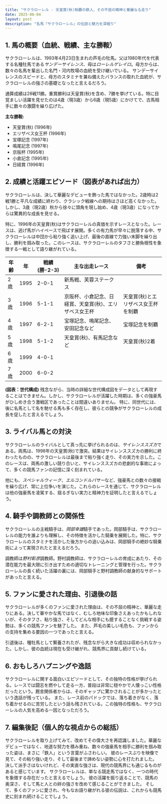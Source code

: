 ```yaml
---
title: "サクラローレル - 天皇賞(秋)制覇の鉄人、その不屈の精神と華麗なる走り"
date: 2025-06-04
layout: post
description: "名馬『サクラローレル』の伝説と魅力を深堀り"
---
```


## 1. 馬の概要（血統、戦績、主な勝鞍）

サクラローレルは、1993年4月23日生まれの芦毛の牡馬。父は1980年代を代表する名種牡馬である*サンデーサイレンス*、母は*ローレルゲレイロ*。母方からは、数々の名馬を輩出した名門・河内牧場の血統を受け継いでいる。  サンデーサイレンスのスピードと、母方のスタミナを兼ね備えたバランスの取れた血統が、サクラローレルの強さの基礎となったと言えるだろう。

通算成績は28戦11勝。重賞勝利は天皇賞(秋)を含め、7勝を挙げている。特に目覚ましい活躍を見せたのは4歳（現3歳）から6歳（現5歳）にかけてで、古馬相手に数々の激闘を繰り広げた。

**主な勝鞍:**

* 天皇賞(秋) (1996年)
* エリザベス女王杯 (1996年)
* 宝塚記念 (1997年)
* 鳴尾記念 (1997年)
* 京阪杯 (1995年)
* 小倉記念 (1995年)
* 日経賞 (1996年)


## 2. 成績と活躍エピソード（図表があれば出力）

サクラローレルは、決して華麗なデビューを飾った馬ではなかった。2歳時は2戦1勝と平凡な成績に終わり、クラシック戦線への期待はさほど高くなかった。しかし、3歳（現2歳）秋から徐々に頭角を現し始め、4歳（現3歳）になってからは驚異的な成長を見せる。

特に、1996年の天皇賞(秋)はサクラローレルの真価を示すレースとなった。レースは、逃げ馬がハイペースで飛ばす展開。多くの有力馬が早々に脱落する中、サクラローレルは中団から粘り強く追い上げ、最後の直線で力強い末脚を繰り出し、勝利を掴み取った。このレースは、サクラローレルのタフさと勝負根性を象徴する一戦として語り継がれている。

| 年齢 | 年 | 戦績 (勝-2-3) | 主な出走レース | 備考 |
|---|---|---|---|---|
| 2歳 | 1995 | 2-0-1 | 新馬戦、芙蓉ステークス |  |
| 3歳 | 1996 | 5-1-1 | 京阪杯、小倉記念、日経賞、天皇賞(秋)、エリザベス女王杯 | 天皇賞(秋)とエリザベス女王杯を制覇 |
| 4歳 | 1997 | 6-2-1 |  宝塚記念、鳴尾記念、安田記念など | 宝塚記念を制覇 |
| 5歳 | 1998 | 5-1-2 | 天皇賞(秋)、有馬記念など | 天皇賞(秋)2着 |
| 6歳 | 1999 | 4-0-1 |  |  |
| 7歳 | 2000 | 6-0-2 |  |  |

**(図表：世代構成)**  残念ながら、当時の詳細な世代構成図をデータとして再現することはできません。しかし、サクラローレルが活躍した時期は、多くの強豪馬がひしめき合う激戦区であったことは間違いありません。  特に、同世代には、後に名馬として名を馳せる馬も多く存在し、彼らとの競争がサクラローレルの成長を促したと言えるでしょう。


## 3. ライバル馬との対決

サクラローレルのライバルとして真っ先に挙げられるのは、*サイレンススズカ*である。両馬は、1998年の天皇賞(秋)で激突。結果はサイレンススズカの勝利に終わったものの、サクラローレルは最後まで粘り強く走り、その実力を示した。このレースは、両馬の激しい競り合いと、サイレンススズカの悲劇的な事故によって、多くの競馬ファンの記憶に深く刻まれている。

他にも、*スペシャルウィーク*、*エルコンドルパサー*など、強豪馬との数々の接戦を繰り広げ、常に上位争いを演じた。これらのレースを通じて、サクラローレルは他の強豪馬を凌駕する、揺るぎない実力と精神力を証明したと言えるでしょう。


## 4. 騎手や調教師との関係性

サクラローレルの主戦騎手は、*岡部幸雄*騎手であった。岡部騎手は、サクラローレルの能力を誰よりも理解し、その特徴を活かした騎乗を展開した。特に、サクラローレルのスタミナを活かした後方からの追い込みは、岡部騎手の絶妙な騎乗術によって実現されたと言えるだろう。

調教師は*野村彰彦*調教師。野村調教師は、サクラローレルの育成にあたり、その潜在能力を最大限に引き出すための適切なトレーニングと管理を行った。サクラローレルの長く続いた活躍の裏には、岡部騎手と野村調教師の献身的なサポートがあったと言える。


## 5. ファンに愛された理由、引退後の話

サクラローレルが多くのファンに愛された理由は、その不屈の精神と、華麗な走りにある。決して華やかな馬ではなく、むしろ地味な印象さえあったかもしれないが、そのタフさ、粘り強さ、そしてどんな相手にも臆することなく挑戦する姿勢は、多くの競馬ファンを魅了した。  また、芦毛の美しい毛色も、ファンからの支持を集める要因の一つであったと言える。

引退後は、種牡馬として繋養されたが、残念ながら大きな成功は収められなかった。しかし、彼の血統は現在も受け継がれ、競馬界に貢献し続けている。


## 6. おもしろハプニングや逸話

サクラローレルに関する面白いエピソードとして、その独特の性格が挙げられる。レースでは闘志を燃やして走る一方、普段は非常に穏やかで人懐っこい性格だったという。厩舎関係者からは、そのギャップに驚かされることが多かったという逸話が残っている。  また、レース前のパドックでは、落ち着きがなく、落ち着かせるのに苦労したという話も残されている。この独特の性格も、サクラローレルの人気を高める一因となっただろう。


## 7. 編集後記（個人的な視点からの総括）

サクラローレルを取り上げてみて、改めてその偉大さを再認識しました。華麗なデビューではなく、地道な努力を積み重ね、数々の強豪馬を相手に勝利を掴み取った姿は、まさに「鉄人」という言葉がふさわしい。  彼のレースぶりを映像で見て、その粘り強い走り、そして最後まで諦めない姿勢に心を打たれました。  決して派手さはないけれど、その実直な強さは、現代の競馬界にも通じるものがあると感じています。  サクラローレルは、単なる競走馬ではなく、一つの時代を象徴する存在だったと言えるでしょう。  彼の活躍を振り返ることで、競馬の奥深さ、そして馬と人との絆の強さを改めて感じることができました。  そして、多くのファンに愛され、今もなお語り継がれる彼の伝説は、これからも競馬史に刻まれ続けることでしょう。

